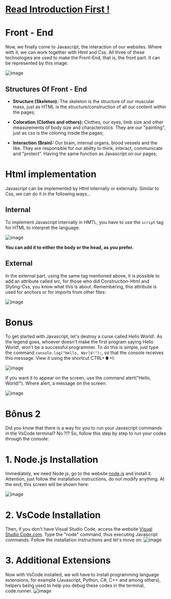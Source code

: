 # [Read Introduction First !](https://github.com/Karlos-Eduardo-Mrqs/Construction-Html-Css-Javascript/blob/main/Interaction-Javascript/Module%201%20%20Introduction/ConceptsNumber_01/Introduction.md)

# Front - End
Now, we finally come to Javascript, the interaction of our websites. Where with it, we can work together with Html and Css. All three of these technologies are used to make the Front-End, that is, the front part. It can be represented by this image:

![image](https://github.com/user-attachments/assets/f74f1228-6f55-4285-82da-824d46c794b4)

## Structures Of Front - End

- **Structure (Skeleton):** The skeleton is the structure of our muscular mass, just as HTML is the structure/construction of all our content within the pages;

- **Coloration (Clothes and others):** Clothes, our eyes, limb size and other measurements of body size and characteristics. They are our "painting", just as css is the coloring inside the pages;

- **Interaction (Brain):** Our brain, internal organs, blood vessels and the like. They are responsible for our ability to think, interact, communicate and "protect". Having the same function as Javascript on our pages;

# Html implementation
Javascript can be implemented by Html internally or externally. Similar to Css, we can do it in the following ways...

## Internal
To implement Javascript internally in HMTL, you have to use the ``script`` tag for HTML to interpret the language:

![image](https://github.com/user-attachments/assets/7b58b6ee-a4c0-4653-b2bc-97c2e9d7ce25)

**You can add it to either the body or the head, as you prefer.**

## External
In the external part, using the same tag mentioned above, it is possible to add an attribute called src, for those who did Construction-Html and Styling-Css, you know what this is about. Remembering, this attribute is used for anchors or for imports from other files:

![image](https://github.com/user-attachments/assets/e885aad6-35c7-473d-a8c7-80b3bc0f1adc)

# Bonus

To get started with Javascript, let's destroy a curse called Hello World!. As the legend goes, whoever doesn't make the first program saying Hello World!, won't be a successful programmer. To do this is simple, just type the command ``console.log("Hello, World!");``, so that the console receives this message. View it using the shortcut CTRL+⬆️+I:

![image](https://github.com/user-attachments/assets/6173f36d-607c-4290-92f8-96414a046408)

If you want it to appear on the screen, use the command alert("Hello, World!"). Where alert, a message on the screen:

![image](https://github.com/user-attachments/assets/53c01b9a-b13d-4891-a154-e76a3aa00916)

# Bônus 2 
Did you know that there is a way for you to run your Javascript commands in the VsCode terminal? No ?!? So, follow this step by step to run your codes through the console:

# 1. Node.js Installation
Immediately, we need Node.js, go to the website [node.js](https://nodejs.org/pt) and install it. Attention, just follow the installation instructions, do not modify anything. At the end, this screen will be shown here:

![image](https://github.com/user-attachments/assets/34322da6-5cb5-400e-ad0c-da46470a6717)

# 2. VsCode Installation
Then, if you don't have Visual Studio Code, access the website [Visual Studio Code.com](https://code.visualstudio.com/). Type the "node" command, thus executing Javascript commands. Follow the installation instructions and let's move on:
![image](https://github.com/user-attachments/assets/2c04ec27-4712-4bc8-bb95-9f839c681b60)

# 3. Additional Extensions
Now with VsCode installed, we will have to install programming language extensions, for example (Javascript, Python, C#, C++ and among others), helpers being used to help you debug these codes in the terminal, code.runner.
![image](https://github.com/user-attachments/assets/287744d6-75b2-426c-8256-58c4a78c86bd)
